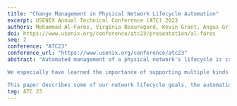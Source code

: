 ```yaml
---
title: "Change Management in Physical Network Lifecycle Automation"
excerpt: USENIX Annual Technical Conference (ATC) 2023
authors: Mohammad Al-Fares, Virginia Beauregard, Kevin Grant, Angus Griffith, Quan Leng, Alexander Lin, <strong>Zhuotao Liu</strong>, Bill Martinusen, Nikil Mehta, Jeffrey Mogul, Andrew Narver, Anshul Nigham, Sean Smith, Amin Vahdat
doi: https://www.usenix.org/conference/atc23/presentation/al-fares
seq: 2
conference: "ATC23"
conference_url: "https://www.usenix.org/conference/atc23"
abstract: "Automated management of a physical network's lifecycle is critical for large networks. At Google, we manage network design, construction, evolution, and management via multiple automated systems. In our experience, one of the primary challenges is to reliably and efficiently manage change in this domain -- additions of new hardware and connectivity, planning and sequencing of topology mutations, introduction of new architectures, new software systems and fixes to old ones, etc.

We especially have learned the importance of supporting multiple kinds of change in parallel without conflicts or mistakes (which cause outages) while also maintaining parallelism between different teams and between different processes. We now know that this requires automated support.

This paper describes some of our network lifecycle goals, the automation we have developed to meet those goals, and the change-management challenges we encountered. We then discuss in detail our approaches to several specific kinds of change management: (1) managing conflicts between multiple operations on the same network; (2) managing conflicts between operations spanning the boundaries between networks; (3) managing representational changes in the models that drive our automated systems. These approaches combine both novel software systems and software-engineering practices."
tag: ATC 23
---
```

